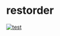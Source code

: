 # restorder
[![test](https://github.com/pr1vetdruk/restorder/workflows/ci/badge.svg)](https://github.com/pr1vetdruk/restorder/actions?query=workflow%3Aci)
